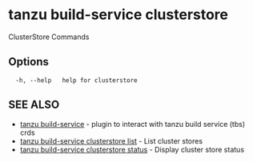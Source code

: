 # tanzu build-service clusterstore

ClusterStore Commands

## Options

```console
  -h, --help   help for clusterstore
```

## SEE ALSO

* [tanzu build-service](tanzu_build-service.md)	 - plugin to interact with tanzu build service (tbs) crds
* [tanzu build-service clusterstore list](tanzu_build-service_clusterstore_list.md)	 - List cluster stores
* [tanzu build-service clusterstore status](tanzu_build-service_clusterstore_status.md)	 - Display cluster store status
